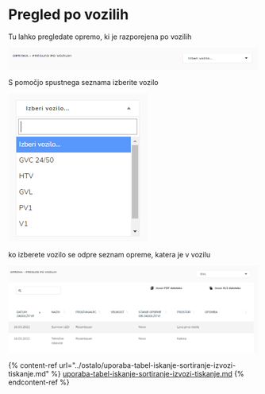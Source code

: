 # Pregled po vozilih

Tu lahko pregledate opremo, ki je razporejena po vozilih

![](../.gitbook/assets/Oprema_pregled_po_vozilih.PNG)

S pomočjo spustnega seznama izberite vozilo

<div align="left"><img src="../.gitbook/assets/Oprema_pregled_po_vozilih_seznam.PNG" alt=""></div>

ko izberete vozilo se odpre seznam opreme, katera je v vozilu

![](../.gitbook/assets/Oprema_pregled_po_vozilih_pogled.PNG)

{% content-ref url="../ostalo/uporaba-tabel-iskanje-sortiranje-izvozi-tiskanje.md" %}
[uporaba-tabel-iskanje-sortiranje-izvozi-tiskanje.md](../ostalo/uporaba-tabel-iskanje-sortiranje-izvozi-tiskanje.md)
{% endcontent-ref %}
